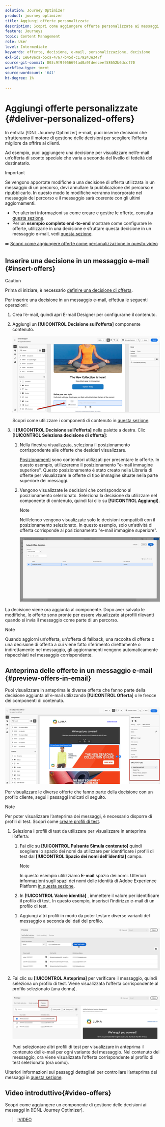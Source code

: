 ```yaml
---
solution: Journey Optimizer
product: journey optimizer
title: Aggiungi offerte personalizzate
description: Scopri come aggiungere offerte personalizzate ai messaggi
feature: Journeys
topic: Content Management
role: User
level: Intermediate
keywords: offerte, decisione, e-mail, personalizzazione, decisione
exl-id: 1e648eca-b5ca-4767-b45d-c179243e347f
source-git-commit: 803c9f9f05669fad0a9fdeeceef58652b6dccf70
workflow-type: tm+mt
source-wordcount: '641'
ht-degree: 1%

---
```


# Aggiungi offerte personalizzate {#deliver-personalized-offers}

In entrata [!DNL Journey Optimizer] e-mail, puoi inserire decisioni che sfrutteranno il motore di gestione delle decisioni per scegliere l’offerta migliore da offrire ai clienti.

Ad esempio, puoi aggiungere una decisione per visualizzare nell’e-mail un’offerta di sconto speciale che varia a seconda del livello di fedeltà del destinatario.

>[!IMPORTANT]
>
>Se vengono apportate modifiche a una decisione di offerta utilizzata in un messaggio di un percorso, devi annullare la pubblicazione del percorso e ripubblicarlo.  In questo modo le modifiche verranno incorporate nel messaggio del percorso e il messaggio sarà coerente con gli ultimi aggiornamenti.

* Per ulteriori informazioni su come creare e gestire le offerte, consulta [questa sezione](../offers/get-started/starting-offer-decisioning.md).
* Per un **esempio completo end-to-end** mostrare come configurare le offerte, utilizzarle in una decisione e sfruttare questa decisione in un messaggio e-mail, vedi [questa sezione](../offers/offers-e2e.md#insert-decision-in-email).

➡️ [Scopri come aggiungere offerte come personalizzazione in questo video](#video-offers)

## Inserire una decisione in un messaggio e-mail {#insert-offers}

>[!CAUTION]
>
>Prima di iniziare, è necessario [definire una decisione di offerta](../offers/offer-activities/create-offer-activities.md).

Per inserire una decisione in un messaggio e-mail, effettua le seguenti operazioni:

1. Crea l’e-mail, quindi apri E-mail Designer per configurarne il contenuto.

1. Aggiungi un **[!UICONTROL Decisione sull’offerta]** componente contenuto.

   ![](assets/deliver-offer-component.png)

   Scopri come utilizzare i componenti di contenuto in [questa sezione](content-components.md).

1. Il **[!UICONTROL Decisione sull’offerta]** nella palette a destra. Clic **[!UICONTROL Seleziona decisione di offerta]**:

   1. Nella finestra visualizzata, seleziona il posizionamento corrispondente alle offerte che desideri visualizzare.

      [Posizionamenti](../offers/offer-library/creating-placements.md) sono contenitori utilizzati per presentare le offerte. In questo esempio, utilizzeremo il posizionamento &quot;e-mail immagine superiore&quot;. Questo posizionamento è stato creato nella Libreria di offerte per visualizzare le offerte di tipo immagine situate nella parte superiore dei messaggi.

   1. Vengono visualizzate le decisioni che corrispondono al posizionamento selezionato. Seleziona la decisione da utilizzare nel componente di contenuto, quindi fai clic su **[!UICONTROL Aggiungi]**.

      >[!NOTE]
      >
      >Nell’elenco vengono visualizzate solo le decisioni compatibili con il posizionamento selezionato. In questo esempio, solo un’attività di offerta corrisponde al posizionamento &quot;e-mail immagine superiore&quot;.

      ![](assets/deliver-offer-placement.png)

La decisione viene ora aggiunta al componente. Dopo aver salvato le modifiche, le offerte sono pronte per essere visualizzate ai profili rilevanti quando si invia il messaggio come parte di un percorso.

>[!NOTE]
>
>Quando aggiorni un’offerta, un’offerta di fallback, una raccolta di offerte o una decisione di offerta a cui viene fatto riferimento direttamente o indirettamente nel messaggio, gli aggiornamenti vengono automaticamente rispecchiati nel messaggio corrispondente.

## Anteprima delle offerte in un messaggio e-mail {#preview-offers-in-email}

Puoi visualizzare in anteprima le diverse offerte che fanno parte della decisione aggiunta all’e-mail utilizzando **[!UICONTROL Offerta]** o le frecce dei componenti di contenuto.

![](assets/deliver-offer-preview.png)

Per visualizzare le diverse offerte che fanno parte della decisione con un profilo cliente, segui i passaggi indicati di seguito.

>[!NOTE]
>
>Per poter visualizzare l’anteprima dei messaggi, è necessario disporre di profili di test. Scopri come [creare profili di test](../segment/creating-test-profiles.md).

1. Seleziona i profili di test da utilizzare per visualizzare in anteprima l’offerta:

   1. Fai clic su **[!UICONTROL Pulsante Simula contenuto]** quindi scegliere lo spazio dei nomi da utilizzare per identificare i profili di test dal **[!UICONTROL Spazio dei nomi dell’identità]** campo.

      >[!NOTE]
      >
      >In questo esempio utilizziamo **E-mail** spazio dei nomi. Ulteriori informazioni sugli spazi dei nomi delle identità di Adobe Experience Platform [in questa sezione](../segment/get-started-identity.md).

   1. In **[!UICONTROL Valore identità]** , immettere il valore per identificare il profilo di test. In questo esempio, inserisci l’indirizzo e-mail di un profilo di test.

   <!--For example enter smith@adobe.com and click the **[!UICONTROL Add profile]** button.-->

   1. Aggiungi altri profili in modo da poter testare diverse varianti del messaggio a seconda dei dati del profilo.

      ![](assets/deliver-offer-test-profiles.png)


1. Fai clic su **[!UICONTROL Anteprima]** per verificare il messaggio, quindi seleziona un profilo di test. Viene visualizzata l’offerta corrispondente al profilo selezionato (una donna).

   ![](assets/deliver-offer-test-profile-female-preview.png)

   Puoi selezionare altri profili di test per visualizzare in anteprima il contenuto dell’e-mail per ogni variante del messaggio. Nel contenuto del messaggio, ora viene visualizzata l’offerta corrispondente al profilo di test selezionato (ora uomo).

Ulteriori informazioni sui passaggi dettagliati per controllare l’anteprima dei messaggi in [questa sezione](#preview-your-messages).

## Video introduttivo{#video-offers}

Scopri come aggiungere un componente di gestione delle decisioni ai messaggi in [!DNL Journey Optimizer].

>[!VIDEO](https://video.tv.adobe.com/v/334088?quality=12)
